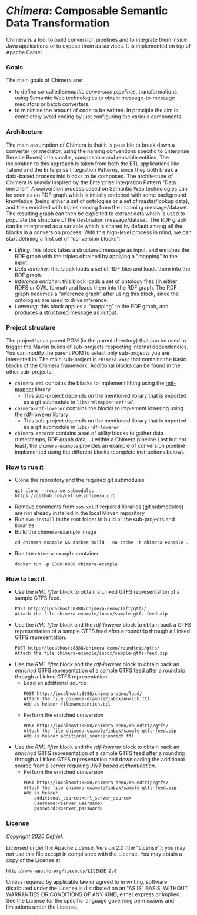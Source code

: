 _Chimera_: Composable Semantic Data Transformation
===
Chimera is a tool to build conversion pipelines and to integrate them inside Java applications or to expose them as services. It is implemented on top of Apache Camel.

### Goals
The main goals of Chimera are:
* to define so-called _semantic conversion pipelines_, transformations using Semantic Web technologies to obtain message-to-message mediators or batch converters.
* to minimise the amount of code to be written. In principle the aim is completely avoid coding by just configuring the various components.

### Architecture
The main assumption of Chimera is that it is possible to break down a converter (or mediator, using the naming conventions specific to Enterprise Service Buses) into smaller, composable and reusable entities. The insipiration to this approach is taken from both the ETL applications like Talend and the Enterprise Integration Patterns, since they both break a data-based process into blocks to be composed.
The architecture of Chimera is heavily inspired by the Enterprise Integration Pattern "Data enricher". A conversion process based on Semantic Web technologies can be seen as an RDF graph which is initially enriched with some background knowledge (being either a set of ontologies or a set of master/lookup data), and then enriched with triples coming from the incoming message/dataset. The resulting graph can then be exploited to extract data which is used to populate the structure of the destination message/dataset. The RDF graph can be interpreted as a variable which is shared by default among all the blocks in a conversion process.
With this high-level process in mind, we can start defining a first set of “conversion blocks”:
* _Lifting_: this block takes a structured message as input, and enriches the RDF graph with the triples obtained by applying a "mapping" to the input.
* _Data enricher_: this block loads a set of RDF files and loads them into the RDF graph.
* _Inference enricher_: this block loads a set of ontology files (in either RDFS or OWL format) and loads them into the RDF graph. The RDF graph becomes a “inference graph” after using this block, since the ontologies are used to drive inference.
* _Lowering_: this block applies a “mapping” to the RDF graph, and produces a structured message as output.

### Project structure
The project has a parent POM (in the parent directory) that can be used to trigger the Maven builds of sub-projects respecting internal dependencies. You can modify the parent POM to select only sub-projects you are interested in.
The main sub-project is `chimera-core` that contains the basic blocks of the Chimera framework. Additional blocks can be found in the other sub-projects:
- `chimera-rml` contains the blocks to implement lifting using the [rml-mapper](https://github.com/cefriel/rmlmapper-cefriel) library 
    - This sub-project depends on the mentioned library that is imported as a git submodule in `libs/rmlmapper-cefriel`
- `chimera-rdf-lowerer` contains the blocks to implement lowering using the [rdf-lowerer](https://github.com/cefriel/rdf-lowerer) library 
    - This sub-project depends on the mentioned library that is imported as a git submodule in `libs/rdf-lowerer`
- `chimera-records` contains a set of utility blocks to gather data (timestamps, RDF graph data,...)  within a Chimera pipeline
Last but not least, the `chimera-example` provides an example of conversion pipeline implemented using the different blocks (complete instructions below).

### How to run it
- Clone the repository and the required git submodules
    ```
    git clone --recurse-submodules https://github.com/cefriel/chimera.git
    ```
- Remove comments from `pom.xml` if required libraries (git submodules) are not already installed in the local Maven repository
- Run `mvn:install` in the root folder to build all the sub-projects and libraries
- Build the chimera-example image
    ```
    cd chimera-example && docker build --no-cache -t chimera-example .
    ```
- Run the `chimera-example` container
    ```
    docker run -p 8888:8888 chimera-example
    ```
### How to test it
- Use the _RML lifter_ block to obtain a Linked GTFS representation of a sample GTFS feed.
    ```
    POST http://localhost:8888/chimera-demo/lift/gtfs/ 
    Attach the file chimera-example/inbox/sample-gtfs-feed.zip
    ```
- Use the _RML lifter_ block and the _rdf-lowerer_ block to obtain back a GTFS representation of a sample GTFS feed after a roundtrip through a Linked GTFS representation.
    ```
    POST http://localhost:8888/chimera-demo/roundtrip/gtfs/ 
    Attach the file chimera-example/inbox/sample-gtfs-feed.zip
    ```
- Use the _RML lifter_ block and the _rdf-lowerer_ block to obtain back an _enriched_ GTFS representation of a sample GTFS feed after a roundtrip through a Linked GTFS representation.
    - Load an additional source
        ```
        POST http://localhost:8888/chimera-demo/load/ 
        Attach the file chimera-example/inbox/enrich.ttl
        Add as header filename:enrich.ttl
        ```
    - Perform the enriched conversion
        ```
        POST http://localhost:8888/chimera-demo/roundtrip/gtfs/ 
        Attach the file chimera-example/inbox/sample-gtfs-feed.zip
        Add as header additional_source:enrich.ttl
        ```
- Use the _RML lifter_ block and the _rdf-lowerer_ block to obtain back an _enriched_ GTFS representation of a sample GTFS feed after a roundtrip through a Linked GTFS representation and downloading the additional source from a server requiring _JWT based authentication_.
    - Perform the enriched conversion
        ```
        POST http://localhost:8888/chimera-demo/roundtrip/gtfs/ 
        Attach the file chimera-example/inbox/sample-gtfs-feed.zip
        Add as header 
            additional_source:<url_server_source>
            username:<server_username>
            password:<server_password>
        ```

### License

_Copyright 2020 Cefriel._

Licensed under the Apache License, Version 2.0 (the "License");
you may not use this file except in compliance with the License.
You may obtain a copy of the License at

    http://www.apache.org/licenses/LICENSE-2.0

Unless required by applicable law or agreed to in writing, software
distributed under the License is distributed on an "AS IS" BASIS,
WITHOUT WARRANTIES OR CONDITIONS OF ANY KIND, either express or implied.
See the License for the specific language governing permissions and
limitations under the License.
